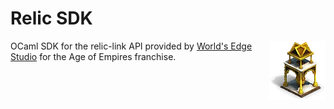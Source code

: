 # Relic SDK

<img alt="relic" align="right" src="doc/relic.webp">

OCaml SDK for the relic-link API provided by [World's Edge Studio](https://www.ageofempires.com) for the Age of Empires franchise.
